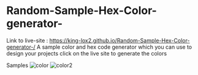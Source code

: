 # Random-Sample-Hex-Color-generator- 
Link to live-site : https://king-lox2.github.io/Random-Sample-Hex-Color-generator-/ 
A sample color and hex code generator which you can use to design your projects click on the live site to generate the colors 

Samples 
![color](https://user-images.githubusercontent.com/59830659/179427626-aed2128f-1f3a-41e0-8680-1add878bec7a.png)
![color2](https://user-images.githubusercontent.com/59830659/179427634-27fc2acb-7798-47fa-ab02-beb783855cea.png)



